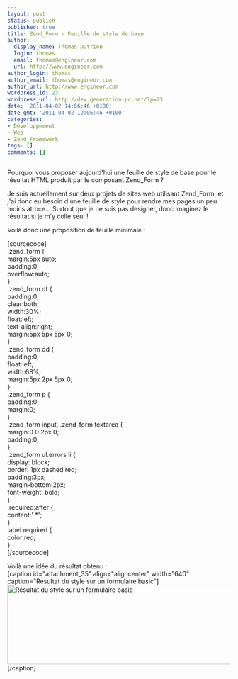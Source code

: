 ```yaml
---
layout: post
status: publish
published: true
title: Zend_Form - Feuille de style de base
author:
  display_name: Thomas Dutrion
  login: thomas
  email: thomas@engineor.com
  url: http://www.engineor.com
author_login: thomas
author_email: thomas@engineor.com
author_url: http://www.engineor.com
wordpress_id: 23
wordpress_url: http://dev.generation-pc.net/?p=23
date: '2011-04-02 14:06:46 +0100'
date_gmt: '2011-04-02 12:06:46 +0100'
categories:
- Développement
- Web
- Zend Framework
tags: []
comments: []
---
```

<p>Pourquoi vous proposer aujourd'hui une feuille de style de base pour le résultat HTML produit par le composant Zend_Form ?</p>
<p>Je suis actuellement sur deux projets de sites web utilisant Zend_Form, et j'ai donc eu besoin d'une feuille de style pour rendre mes pages un peu moins atroce... Surtout que je ne suis pas designer, donc imaginez le résultat si je m'y colle seul !</p>
<p>Voilà donc une proposition de feuille minimale :</p>
<p>[sourcecode]<br />
.zend_form {<br />
    margin:5px auto;<br />
    padding:0;<br />
    overflow:auto;<br />
}<br />
.zend_form dt {<br />
    padding:0;<br />
    clear:both;<br />
    width:30%;<br />
    float:left;<br />
    text-align:right;<br />
    margin:5px 5px 5px 0;<br />
}<br />
.zend_form dd {<br />
    padding:0;<br />
    float:left;<br />
    width:68%;<br />
    margin:5px 2px 5px 0;<br />
}<br />
.zend_form p {<br />
    padding:0;<br />
    margin:0;<br />
}<br />
.zend_form input, .zend_form textarea {<br />
    margin:0 0 2px 0;<br />
    padding:0;<br />
}<br />
.zend_form ul.errors li {<br />
    display: block;<br />
    border: 1px dashed red;<br />
    padding:3px;<br />
    margin-bottom:2px;<br />
    font-weight: bold;<br />
}<br />
.required:after {<br />
    content:' *';<br />
}<br />
label.required {<br />
    color:red;<br />
}<br />
[/sourcecode]</p>
<p>Voilà une idée du résultat obtenu :<br />
[caption id="attachment_35" align="aligncenter" width="640" caption="Résultat du style sur un formulaire basic"]<a href="http://dev.generation-pc.net/wp-content/uploads/2011/04/temp.png"><img src="http://dev.generation-pc.net/wp-content/uploads/2011/04/temp.png" alt="Résultat du style sur un formulaire basic" title="Résultat du style sur un formulaire basic" width="640" height="179" class="size-full wp-image-35" /></a>[/caption]</p>
